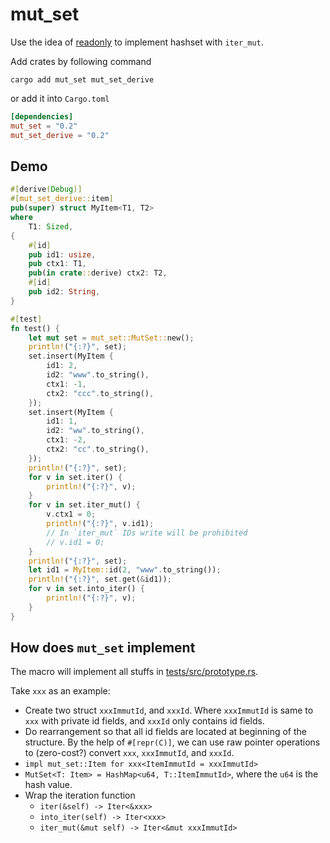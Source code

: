 # mut_set

Use the idea of [readonly](https://crates.io/crates/readonly) to implement hashset with `iter_mut`.

Add crates by following command

``` shell
cargo add mut_set mut_set_derive
```

or add it into `Cargo.toml`

```toml
[dependencies]
mut_set = "0.2"
mut_set_derive = "0.2"
```

## Demo

``` rust
#[derive(Debug)]
#[mut_set_derive::item]
pub(super) struct MyItem<T1, T2>
where
    T1: Sized,
{
    #[id]
    pub id1: usize,
    pub ctx1: T1,
    pub(in crate::derive) ctx2: T2,
    #[id]
    pub id2: String,
}

#[test]
fn test() {
    let mut set = mut_set::MutSet::new();
    println!("{:?}", set);
    set.insert(MyItem {
        id1: 2,
        id2: "www".to_string(),
        ctx1: -1,
        ctx2: "ccc".to_string(),
    });
    set.insert(MyItem {
        id1: 1,
        id2: "ww".to_string(),
        ctx1: -2,
        ctx2: "cc".to_string(),
    });
    println!("{:?}", set);
    for v in set.iter() {
        println!("{:?}", v);
    }
    for v in set.iter_mut() {
        v.ctx1 = 0;
        println!("{:?}", v.id1);
        // In `iter_mut` IDs write will be prohibited
        // v.id1 = 0;
    }
    println!("{:?}", set);
    let id1 = MyItem::id(2, "www".to_string());
    println!("{:?}", set.get(&id1));
    for v in set.into_iter() {
        println!("{:?}", v);
    }
}
```

## How does `mut_set` implement

The macro will implement all stuffs in [tests/src/prototype.rs](tests/src/prototype.rs).

Take `xxx` as an example:

+ Create two struct `xxxImmutId`, and `xxxId`. Where `xxxImmutId` is same to `xxx` with private id fields, and `xxxId` only contains id fields.
+ Do rearrangement so that all id fields are located at beginning of the structure. By the help of `#[repr(C)]`, we can use raw pointer operations to (zero-cost?) convert `xxx`, `xxxImmutId`, and `xxxId`.
+ `impl mut_set::Item for xxx<ItemImmutId = xxxImmutId>`
+ `MutSet<T: Item> = HashMap<u64, T::ItemImmutId>`, where the `u64` is the hash value.
+ Wrap the iteration function
    + `iter(&self) -> Iter<&xxx>`
    + `into_iter(self) -> Iter<xxx>`
    + `iter_mut(&mut self) -> Iter<&mut xxxImmutId>`

